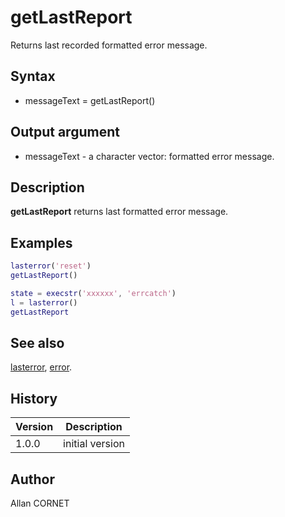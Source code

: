 # getLastReport

Returns last recorded formatted error message.

## Syntax

- messageText = getLastReport()

## Output argument

- messageText - a character vector: formatted error message.

## Description

  <p><b>getLastReport</b> returns last formatted error message.</p>

## Examples

```matlab
lasterror('reset')
getLastReport()
```

```matlab
state = execstr('xxxxxx', 'errcatch')
l = lasterror()
getLastReport
```

## See also

[lasterror](lasterror.md), [error](error.md).

## History

| Version | Description     |
| ------- | --------------- |
| 1.0.0   | initial version |

## Author

Allan CORNET
